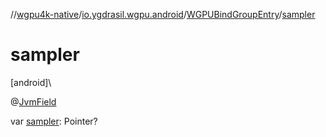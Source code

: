 //[wgpu4k-native](../../../index.md)/[io.ygdrasil.wgpu.android](../index.md)/[WGPUBindGroupEntry](index.md)/[sampler](sampler.md)

# sampler

[android]\

@[JvmField](https://kotlinlang.org/api/core/kotlin-stdlib/kotlin.jvm/-jvm-field/index.html)

var [sampler](sampler.md): Pointer?